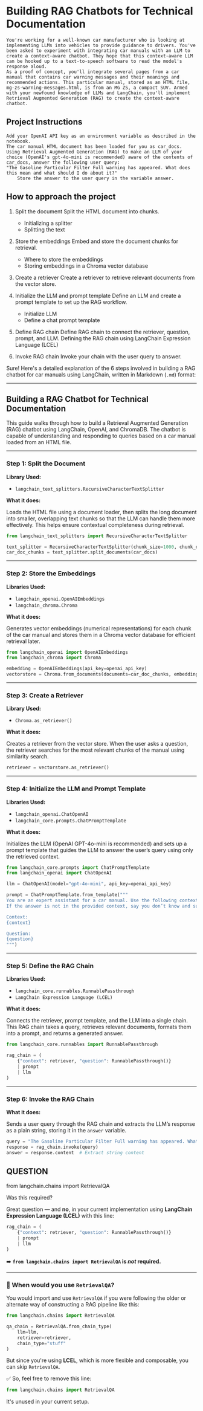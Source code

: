 # Building RAG Chatbots for Technical Documentation
	You're working for a well-known car manufacturer who is looking at implementing LLMs into vehicles to provide guidance to drivers. You've been asked to experiment with integrating car manuals with an LLM to create a context-aware chatbot. They hope that this context-aware LLM can be hooked up to a text-to-speech software to read the model's response aloud.
	As a proof of concept, you'll integrate several pages from a car manual that contains car warning messages and their meanings and recommended actions. This particular manual, stored as an HTML file, mg-zs-warning-messages.html, is from an MG ZS, a compact SUV. Armed with your newfound knowledge of LLMs and LangChain, you'll implement Retrieval Augmented Generation (RAG) to create the context-aware chatbot.


## Project Instructions
	Add your OpenAI API key as an environment variable as described in the notebook.
	The car manual HTML document has been loaded for you as car_docs. Using Retrieval Augmented Generation (RAG) to make an LLM of your choice (OpenAI's gpt-4o-mini is recommended) aware of the contents of car_docs, answer the following user query:
	"The Gasoline Particular Filter Full warning has appeared. What does this mean and what should I do about it?"
		Store the answer to the user query in the variable answer.


## How to approach the project
1. Split the document
	Split the HTML document into chunks.
	 - Initializing a splitter
	 - Splitting the text

2. Store the embeddings
	Embed and store the document chunks for retrieval.
	- Where to store the embeddings
	- Storing embeddings in a Chroma vector database

3. Create a retriever
	Create a retriever to retrieve relevant documents from the vector store.

4. Initialize the LLM and prompt template
	Define an LLM and create a prompt template to set up the RAG workflow.
	- Initialize LLM
	- Define a chat prompt template

5. Define RAG chain
	Define RAG chain to connect the retriever, question, prompt, and LLM.
	Defining the RAG chain using LangChain Expression Language (LCEL)

6. Invoke RAG chain
	Invoke your chain with the user query to answer.



Sure! Here's a detailed explanation of the 6 steps involved in building a RAG chatbot for car manuals using LangChain, written in Markdown (`.md`) format:

---

## Building a RAG Chatbot for Technical Documentation

This guide walks through how to build a Retrieval Augmented Generation (RAG) chatbot using LangChain, OpenAI, and ChromaDB. The chatbot is capable of understanding and responding to queries based on a car manual loaded from an HTML file.

---

### Step 1: Split the Document

**Library Used:**
- `langchain_text_splitters.RecursiveCharacterTextSplitter`

**What it does:**

Loads the HTML file using a document loader, then splits the long document into smaller, overlapping text chunks so that the LLM can handle them more effectively. This helps ensure contextual completeness during retrieval.

```python
from langchain_text_splitters import RecursiveCharacterTextSplitter

text_splitter = RecursiveCharacterTextSplitter(chunk_size=1000, chunk_overlap=200)
car_doc_chunks = text_splitter.split_documents(car_docs)
```

---

### Step 2: Store the Embeddings

**Libraries Used:**
- `langchain_openai.OpenAIEmbeddings`
- `langchain_chroma.Chroma`

**What it does:**

Generates vector embeddings (numerical representations) for each chunk of the car manual and stores them in a Chroma vector database for efficient retrieval later.

```python
from langchain_openai import OpenAIEmbeddings
from langchain_chroma import Chroma

embedding = OpenAIEmbeddings(api_key=openai_api_key)
vectorstore = Chroma.from_documents(documents=car_doc_chunks, embedding=embedding)
```

---

### Step 3: Create a Retriever

**Library Used:**
- `Chroma.as_retriever()`

**What it does:**

Creates a retriever from the vector store. When the user asks a question, the retriever searches for the most relevant chunks of the manual using similarity search.

```python
retriever = vectorstore.as_retriever()
```

---

### Step 4: Initialize the LLM and Prompt Template

**Libraries Used:**
- `langchain_openai.ChatOpenAI`
- `langchain_core.prompts.ChatPromptTemplate`

**What it does:**

Initializes the LLM (OpenAI GPT-4o-mini is recommended) and sets up a prompt template that guides the LLM to answer the user’s query using only the retrieved context.

```python
from langchain_core.prompts import ChatPromptTemplate
from langchain_openai import ChatOpenAI

llm = ChatOpenAI(model="gpt-4o-mini", api_key=openai_api_key)

prompt = ChatPromptTemplate.from_template("""
You are an expert assistant for a car manual. Use the following context to answer the question at the end.
If the answer is not in the provided context, say you don’t know and suggest checking the official manual.

Context:
{context}

Question:
{question}
""")
```

---

### Step 5: Define the RAG Chain

**Libraries Used:**
- `langchain_core.runnables.RunnablePassthrough`
- `LangChain Expression Language (LCEL)`

**What it does:**

Connects the retriever, prompt template, and the LLM into a single chain. This RAG chain takes a query, retrieves relevant documents, formats them into a prompt, and returns a generated answer.

```python
from langchain_core.runnables import RunnablePassthrough

rag_chain = (
    {"context": retriever, "question": RunnablePassthrough()}
    | prompt
    | llm
)
```

---

### Step 6: Invoke the RAG Chain

**What it does:**

Sends a user query through the RAG chain and extracts the LLM’s response as a plain string, storing it in the `answer` variable.

```python
query = "The Gasoline Particular Filter Full warning has appeared. What does this mean and what should I do about it?"
response = rag_chain.invoke(query)
answer = response.content  # Extract string content
```


## QUESTION
from langchain.chains import RetrievalQA 

Was this required?

Great question — and **no**, in your current implementation using **LangChain Expression Language (LCEL)** with this line:

```python
rag_chain = (
    {"context": retriever, "question": RunnablePassthrough()}
    | prompt
    | llm
)
```

➡️ **`from langchain.chains import RetrievalQA` is *not* required.**

---

### 🧠 When would you use `RetrievalQA`?

You would import and use `RetrievalQA` if you were following the older or alternate way of constructing a RAG pipeline like this:

```python
from langchain.chains import RetrievalQA

qa_chain = RetrievalQA.from_chain_type(
    llm=llm,
    retriever=retriever,
    chain_type="stuff"
)
```

But since you're using **LCEL**, which is more flexible and composable, you can skip `RetrievalQA`.

✅ So, feel free to remove this line:
```python
from langchain.chains import RetrievalQA
```

It's unused in your current setup.